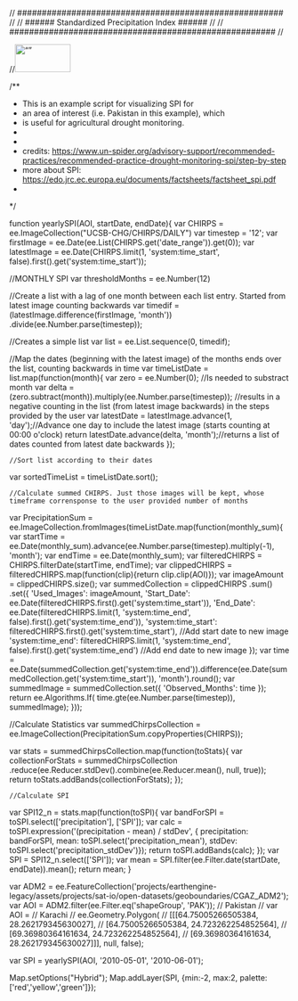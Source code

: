 // ###################################################### //
// ######    Standardized Precipitation Index      ###### //
// ###################################################### //

//[<img src="https://cdn.pixabay.com/photo/2022/04/19/09/46/get-started-7142480_1280.png" alt= “” width="100px" height="50px">](https://code.earthengine.google.com/f3e4d6e5d7c4a35b354a86143e494b47)

/**
 * This is an example script for visualizing SPI for 
 * an area of interest (i.e. Pakistan in this example), which
 * is useful for agricultural drought monitoring.
 * 
 * 
 * credits: https://www.un-spider.org/advisory-support/recommended-practices/recommended-practice-drought-monitoring-spi/step-by-step
 * more about SPI: https://edo.jrc.ec.europa.eu/documents/factsheets/factsheet_spi.pdf
 * 
 */

function yearlySPI(AOI, startDate, endDate){
  var CHIRPS = ee.ImageCollection("UCSB-CHG/CHIRPS/DAILY")
  var timestep = '12';
  var firstImage = ee.Date(ee.List(CHIRPS.get('date_range')).get(0));
  var latestImage = ee.Date(CHIRPS.limit(1, 'system:time_start',  false).first().get('system:time_start'));

  //MONTHLY SPI
  var thresholdMonths = ee.Number(12)
  
  //Create a list with a lag of one month between each list entry. Started from latest image counting backwards
  var timedif = (latestImage.difference(firstImage, 'month'))
  .divide(ee.Number.parse(timestep));
  
  //Creates a simple list
  var list = ee.List.sequence(0, timedif); 
  
  //Map the dates (beginning with the latest image) of the months ends over the list, counting backwards in time
  var timeListDate = list.map(function(month){
    var zero = ee.Number(0); //Is needed to substract month
    var delta = (zero.subtract(month)).multiply(ee.Number.parse(timestep)); //results in a negative counting in the list (from latest image backwards) in the steps provided by the user
    var latestDate = latestImage.advance(1, 'day');//Advance one day to include the latest image (starts counting at 00:00 o'clock)
    return latestDate.advance(delta, 'month');//returns a list of dates counted from latest date backwards
  });
    
    //Sort list according to their dates
  var sortedTimeList = timeListDate.sort();
  
    //Calculate summed CHIRPS. Just those images will be kept, whose timeframe corrensponse to the user provided number of months
  var PrecipitationSum = ee.ImageCollection.fromImages(timeListDate.map(function(monthly_sum){
    var startTime = ee.Date(monthly_sum).advance(ee.Number.parse(timestep).multiply(-1), 'month');
    var endTime = ee.Date(monthly_sum);
    var filteredCHIRPS = CHIRPS.filterDate(startTime, endTime);
    var clippedCHIRPS = filteredCHIRPS.map(function(clip){return clip.clip(AOI)});
    var imageAmount = clippedCHIRPS.size();
    var summedCollection = clippedCHIRPS
      .sum()
      .set({
        'Used_Images': imageAmount,
        'Start_Date': ee.Date(filteredCHIRPS.first().get('system:time_start')),
        'End_Date': ee.Date(filteredCHIRPS.limit(1, 'system:time_end', false).first().get('system:time_end')),
        'system:time_start': filteredCHIRPS.first().get('system:time_start'), //Add start date to new image
        'system:time_end': filteredCHIRPS.limit(1, 'system:time_end', false).first().get('system:time_end') //Add end date to new image
      });
    var time = ee.Date(summedCollection.get('system:time_end')).difference(ee.Date(summedCollection.get('system:time_start')), 'month').round();
    var summedImage = summedCollection.set({
      'Observed_Months': time
    });
  return ee.Algorithms.If(
    time.gte(ee.Number.parse(timestep)), 
    summedImage);
  }));
  
  //Calculate Statistics
  var summedChirpsCollection = ee.ImageCollection(PrecipitationSum.copyProperties(CHIRPS));

  var stats = summedChirpsCollection.map(function(toStats){
    var collectionForStats = summedChirpsCollection
      .reduce(ee.Reducer.stdDev().combine(ee.Reducer.mean(), null, true));
    return toStats.addBands(collectionForStats);
  });
  
    //Calculate SPI
  var SPI12_n = stats.map(function(toSPI){
    var bandForSPI = toSPI.select(['precipitation'], ['SPI']);
    var calc = toSPI.expression('(precipitation - mean) / stdDev',
    {
      precipitation: bandForSPI,
      mean: toSPI.select('precipitation_mean'),
      stdDev: toSPI.select('precipitation_stdDev')});
    return toSPI.addBands(calc);
  });
  var SPI = SPI12_n.select(['SPI']);
  var mean = SPI.filter(ee.Filter.date(startDate, endDate)).mean();
return mean;
}

var ADM2 = ee.FeatureCollection('projects/earthengine-legacy/assets/projects/sat-io/open-datasets/geoboundaries/CGAZ_ADM2');
var AOI = ADM2.filter(ee.Filter.eq('shapeGroup', 'PAK')); // Pakistan
// var AOI = // Karachi
//     ee.Geometry.Polygon(
//         [[[64.75005266505384, 28.262179345630027],
//           [64.75005266505384, 24.723262254852564],
//           [69.36980364161634, 24.723262254852564],
//           [69.36980364161634, 28.262179345630027]]], null, false);

var SPI = yearlySPI(AOI, '2010-05-01', '2010-06-01');

Map.setOptions("Hybrid");
Map.addLayer(SPI, {min:-2, max:2, palette:['red','yellow','green']});